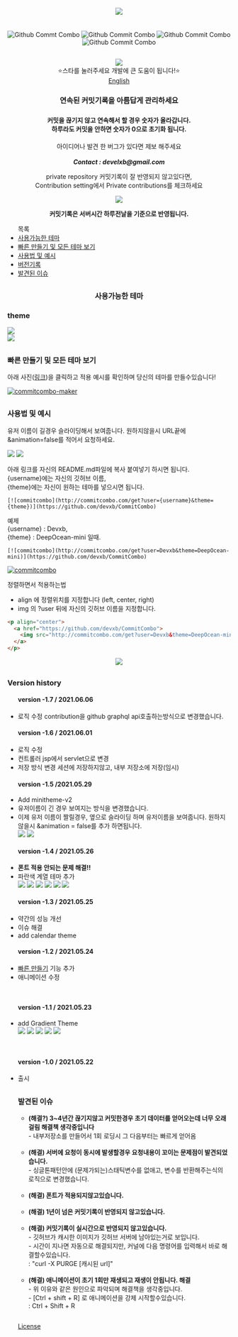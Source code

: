 


<div align = "center">
  <br>
  <a href="https://github.com/devxb/CommitCombo"><img src = "http://commitcombo.com/logo" align="center"/></a> <br><br><br>
  <img src = "http://commitcombo.com/get?user=Devxb&theme=Lake-mini" align="center" alt="Github Commt Combo"/>
  <img src = "http://commitcombo.com/get?user=Devxb&theme=DeepOcean-mini" align="center" alt="Github Commit Combo"/>
  <img src = "http://commitcombo.com/get?user=Devxb&theme=Sunset-mini" align="center" alt="Github Commit Combo"/>
  <img src = "http://commitcombo.com/get?user=Devxb&theme=Cloud-mini" align="center" alt="Github Commit Combo"/><br>
  <h2></h2>
<a href="https://hits.seeyoufarm.com"><img src="https://hits.seeyoufarm.com/api/count/incr/badge.svg?url=https%3A%2F%2Fgithub.com%2Fdevxb%2FCommitCombo&count_bg=%23212121&title_bg=%231488CC&icon=&icon_color=%231488CC&title=visitor&edge_flat=false"/></a>
</div>
<div align = "center">  ⭐스타를 눌러주세요 개발에 큰 도움이 됩니다!⭐️</div>
<div align="center"><a href="./ENG.md"> English </a></div>
<div align = "center"> 
<h3>연속된 커밋기록을 아름답게 관리하세요<h3> <h4> 커밋을 끊기지 않고 연속해서 할 경우 숫자가 올라갑니다. <br>하루라도 커밋을 안하면 숫자가 0으로 초기화 됩니다.</h4>
<p> 아이디어나 발견 한 버그가 있다면 제보 해주세요<br><br>
<b><i>Contact : develxb@gmail.com</i></b></p>



<p align = "center">
private repository 커밋기록이 잘 반영되지 않고있다면, <br>
Contribution setting에서 Private contributions를 체크하세요
</p>
<div align = "center"> 
    <img src = "http://commitcombo.com/serverClock"/>
    <br/>
    <p>
        <b>커밋기록은 서버시간 하루전날을 기준으로 반영됩니다.</b>
    </p>
</div>

</div>

<div>
<ul>
목록
<li>
	<a href = "#availableTheme"> 사용가능한 테마</a>
</li>
<li>
	<a href = "#maker"> 빠른 만들기 및 모든 테마 보기</a>
</li>
<li>
	<a href = "#manual"> 사용법 및 예시</a>
</li>
<li>
	<a href = "#history"> 버전기록</a>
</li>
<li>
	<a href = "#issue"> 발견된 이슈 </a>
</li>
</ul>
</div>
<h2></h2>
<div align = "center">
<h3> <a name = "availableTheme"></a>사용가능한 테마</h3>
</div>

<h3>theme</h3> 

<img src = "https://user-images.githubusercontent.com/62425964/120197420-e41f4880-c25b-11eb-99ea-cc93ad62628d.png"/><br>
<img src = "https://user-images.githubusercontent.com/62425964/120197426-e5507580-c25b-11eb-8d33-215eebb3be38.png"/><br>

<h2></h2>
<h3> <a name = "maker"> </a> 빠른 만들기 및 모든 테마 보기</h3>
아래 사진(<a href = "http://commitcombo.com/maker">링크</a>)을 클릭하고 적용 예시를 확인하며 당신의 테마를 만들수있습니다!

[![commitcombo-maker](https://user-images.githubusercontent.com/62425964/119252836-4d161900-bbe9-11eb-8e30-7984ef18337d.jpeg)](http://commitcombo.com/maker)


<h2></h2>
<h3> <a name = "manual"></a>사용법 및 예시</h3>
<p>
유저 이름이 길경우 슬라이딩해서 보여줍니다. 원하지않을시 URL끝에 &animation=false를 적어서 요청하세요.
</p>
<img src = "http://commitcombo.com/get?user=ABCDEFGHIJKLMNOP&theme=MintChocolate-mini"/> <img src = "http://commitcombo.com/get?user=ABCDEFGHIJKLMNOP&theme=MintChocolate-mini-v2"/> 
<br>
<p>
아래 링크를 자신의 README.md파일에 복사 붙여넣기 하시면 됩니다. <br> 
{username}에는 자신의 깃허브 이름, <br>
{theme}에는 자신이 원하는 테마를 넣으시면 됩니다.
</p>

	[![commitcombo](http://commitcombo.com/get?user={username}&theme={theme})](https://github.com/devxb/CommitCombo)

<p> 예제 <br>
{username} : Devxb, <br>
{theme} : DeepOcean-mini 일때.
</p>

	[![commitcombo](http://commitcombo.com/get?user=Devxb&theme=DeepOcean-mini)](https://github.com/devxb/CommitCombo)

[![commitcombo](http://commitcombo.com/get?user=Devxb&theme=DeepOcean-mini)](https://github.com/devxb/CommitCombo)



정렬하면서 적용하는법
	
- align 에 정렬위치를 지정합니다 (left, center, right)    
- img 의 ?user 뒤에 자신의 깃허브 이름을 지정합니다.

```html
<p align="center">
  <a href="https://github.com/devxb/CommitCombo">
    <img src="http://commitcombo.com/get?user=Devxb&theme=DeepOcean-mini"/>
  </a>
</p>
```
<p align="center">
  <a href="https://github.com/devxb/CommitCombo">
    <img src="http://commitcombo.com/get?user=Devxb&theme=DeepOcean-mini"/>
  </a>
</p>



<h2></h2>
<a name = "history"></a>

<h3> Version history </h3>

<ul>
<h4> version -1.7 / 2021.06.06</h4>
<li>
 로직 수정
 contribution을 github graphql api호출하는방식으로 변경했습니다.
</li>
</ul>

<ul>
<h4> version -1.6 / 2021.06.01 </h4>
<li>
 로직 수정
</li>
<li>
 컨트롤러 jsp에서 servlet으로 변경
</li>
<li>
 저장 방식 변경 세션에 저장하지않고, 내부 저장소에 저장(임시)
</li>
</ul>

<ul>
<h4> version -1.5 /2021.05.29</h4>
<li>
 Add minitheme-v2
</li>
<li>
 유저이름이 긴 경우 보여지는 방식을 변경했습니다.
</li>
<li>
 이제 유저 이름이 짤릴경우, 옆으로 슬라이딩 하며 유저이름을 보여줍니다. 원하지않을시 &animation = false를 추가 하면됩니다.<br>
 <img src = "http://commitcombo.com/get?user=ABCDEFGHIJKLMNOP&theme=MintChocolate-mini"/> <img src = "http://commitcombo.com/get?user=ABCDEFGHIJKLMNOP&theme=MintChocolate-mini-v2"/>
</li>
</ul>

<ul>
<h4> version -1.4 / 2021.05.26</h4>
<li>
  <b>폰트 적용 안되는 문제 해결!!</b>
</li>
<li>
  파란색 계열 테마 추가 <br> <img src = "http://commitcombo.com/get?user=Devxb&theme=Lake-mini"/> <img src = "http://commitcombo.com/get?user=Devxb&theme=Ocean-mini"/> <img src = "http://commitcombo.com/get?user=Devxb&theme=DeepOcean-mini"/> <img src = "http://commitcombo.com/get?user=Devxb&theme=Depths-mini"/> <img src = "http://commitcombo.com/get?user=Devxb&theme=Cloud-mini"/> <img src = "http://commitcombo.com/get?user=Devxb&theme=Emerald-mini"/> 
</li>
</ul>

<ul>
<h4> version -1.3 / 2021.05.25 </h4>
<li>
	약간의 성능 개선
</li>
<li>
	이슈 해결
</li>
<li>
	add calendar theme
</li>
</ul>

<ul>
<h4> version -1.2 / 2021.05.24</h4>
	<li> <a href = "http://commitcombo.com/maker">빠른 만들기</a> 기능 추가</li>
	<li> 애니메이션 수정 </li>
</ul>

<br>

<ul>
<h4>version -1.1 / 2021.05.23</h4>
	<li> add Gradient Theme <br> <img src = "http://commitcombo.com/get?user=Devxb&theme=Peach-mini"/> <img src = "http://commitcombo.com/get?user=Devxb&theme=CottonCandy-mini"/> <img src = "http://commitcombo.com/get?user=Devxb&theme=Grass-mini"/> <img src = "http://commitcombo.com/get?user=Devxb&theme=Perfume-mini"/> <img src = "http://commitcombo.com/get?user=Devxb&theme=Indigo-mini"/>
	</li>
</ul>

<br>

<ul> 
<h4>version -1.0 / 2021.05.22</h4>
	<li> 출시 </li>

<h2></h2>
<a name = "issue"></a>
<h3> 발견된 이슈 </h3>

<ul>
<li>
<b> (해결?) 3~4년간 끊기지않고 커밋한경우 초기 데이터를 얻어오는데 너무 오래걸림 해결책 생각중입니다 </b>
<br> - 내부저장소를 만들어서 1회 로딩시 그 다음부터는 빠르게 얻어옴
</li>
<br>
<li>
<b> (해결) 서버에 요청이 동시에 발생할경우 요청내용이 꼬이는 문제점이 발견되었습니다.</b>
<br> - 싱글톤패턴안에 (문제가되는)스태틱변수를 없애고, 변수를 반환해주는식의 로직으로 변경했습니다.
</li>
<br>
<li>
<b> (해결) 폰트가 적용되지않고있습니다. </b>
</li>
<br>
<li>
<b> (해결) 1년이 넘은 커밋기록이 반영되지 않고있습니다. </b>
</li>
<br>
<li>
<b> (해결) 커밋기록이 실시간으로 반영되지 않고있습니다. </b>
<br> - 깃허브가 캐시한 이미지가 깃허브 서버에 남아있는거로 보입니다. 
<br> - 시간이 지나면 자동으로 해결되지만, 커널에 다음 명령어를 입력해서 바로 해결할수있습니다.   <br> : "curl -X PURGE [캐시된 url]"
</li>
<br>
<li>
<b> (해결) 애니메이션이 초기 1회만 재생되고 재생이 안됩니다. 해결 </b>
<br> - 위 이유와 같은 원인으로 파악되며 해결책을 생각중입니다.
<br> - [Ctrl + shift + R] 로 애니메이션을 강제 시작할수있습니다.
<br> : Ctrl + Shift + R
</li>
</ul>

<h2></h2>

<p><a href = "https://github.com/devxb/CommitCombo/blob/main/LICENSE"> License </p>

